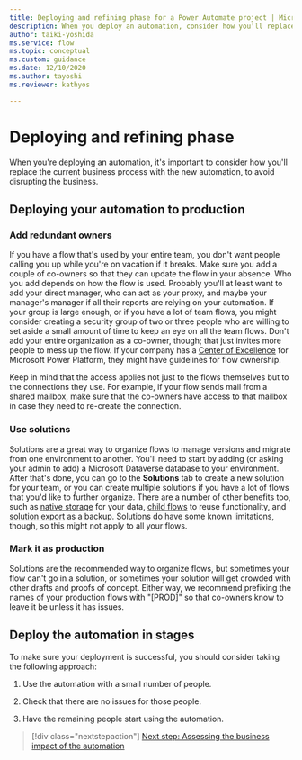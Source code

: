 ```yaml
---
title: Deploying and refining phase for a Power Automate project | Microsoft Docs
description: When you deploy an automation, consider how you'll replace the current business process with the new automation, to avoid disrupting the business.
author: taiki-yoshida
ms.service: flow
ms.topic: conceptual
ms.custom: guidance
ms.date: 12/10/2020
ms.author: tayoshi
ms.reviewer: kathyos

---
```


# Deploying and refining phase

When you're deploying an automation, it's important to consider how you'll
replace the current business process with the new automation, to avoid
disrupting the business.

## Deploying your automation to production

### Add redundant owners

If you have a flow that's used by your entire team, you don't want people
calling you up while you're on vacation if it breaks. Make sure you add a couple
of co-owners so that they can update the flow in your absence. Who you add
depends on how the flow is used. Probably you'll at least want to add your direct manager, who can
act as your proxy, and maybe your manager's manager if all their reports are
relying on your automation. If your group is large enough, or if you have a lot of team
flows, you might consider creating a security group of two or three people who are willing
to set aside a small amount of time to keep an eye on all the team flows. Don't
add your entire organization as a co-owner, though; that just invites more people to mess
up the flow. If your company has a [Center of Excellence](/power-platform/guidance/coe/starter-kit)
for Microsoft Power Platform, they might have guidelines for flow ownership.

Keep in mind that the access applies not just to the flows themselves but
to the connections they use. For example, if your flow sends mail from a shared
mailbox, make sure that the co-owners have access to that mailbox in case they
need to re-create the connection.

### Use solutions

Solutions are a great way to organize flows to manage versions and migrate from
one environment to another. You'll need to start by adding (or asking your admin
to add) a Microsoft Dataverse database to your environment. After that's done,
you can go to the **Solutions** tab to create a new solution for your team, or you
can create multiple solutions if you have a lot of flows that you'd like to
further organize. There are a number of other benefits too, such as [native storage](/powerapps/maker/common-data-service/data-platform-intro)
for your data, [child flows](../../create-child-flows.md) to reuse
functionality, and [solution export](../../overview-solution-flows.md) as a
backup. Solutions do have some known limitations, though, so this might
not apply to all your flows.

### Mark it as production

Solutions are the recommended way to organize flows, but sometimes your flow
can't go in a solution, or sometimes your solution will get crowded with other
drafts and proofs of concept. Either way, we recommend prefixing the names of
your production flows with "[PROD]" so that co-owners know to leave it be unless it has issues.

## Deploy the automation in stages

To make sure your deployment is successful, you should consider taking the
following approach:

1.  Use the automation with a small number of people.

2.  Check that there are no issues for those people.

3.  Have the remaining people start using the automation.

> [!div class="nextstepaction"]
> [Next step: Assessing the business impact of the automation](analyze-and-assess.md)